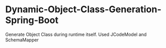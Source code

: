 # Dynamic-Object-Class-Generation-Spring-Boot
Generate Object Class during runtime itself. Used JCodeModel and SchemaMapper
